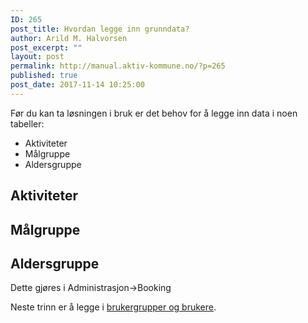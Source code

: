 ```yaml
---
ID: 265
post_title: Hvordan legge inn grunndata?
author: Arild M. Halvorsen
post_excerpt: ""
layout: post
permalink: http://manual.aktiv-kommune.no/?p=265
published: true
post_date: 2017-11-14 10:25:00
---
```

Før du kan ta løsningen i bruk er det behov for å legge inn data i noen tabeller:

- Aktiviteter
- Målgruppe
- Aldersgruppe

## Aktiviteter

## Målgruppe

## Aldersgruppe


Dette gjøres i Administrasjon->Booking

Neste trinn er å legge i [brukergrupper og brukere](#).